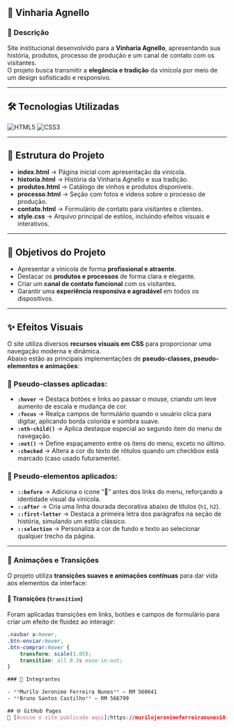 ## 🍷 Vinharia Agnello

### 📖 Descrição
Site institucional desenvolvido para a **Vinharia Agnello**, apresentando sua história, produtos, processo de produção e um canal de contato com os visitantes.  
O projeto busca transmitir a **elegância e tradição** da vinícola por meio de um design sofisticado e responsivo.

---

## 🛠 Tecnologias Utilizadas
![HTML5](https://img.shields.io/badge/HTML5-E34F26?style=flat&logo=html5&logoColor=white)
![CSS3](https://img.shields.io/badge/CSS3-1572B6?style=flat&logo=css3&logoColor=white)

---

## 📂 Estrutura do Projeto

- **index.html** → Página inicial com apresentação da vinícola.  
- **historia.html** → História da Vinharia Agnello e sua tradição.  
- **produtos.html** → Catálogo de vinhos e produtos disponíveis.  
- **processo.html** → Seção com fotos e vídeos sobre o processo de produção.  
- **contato.html** → Formulário de contato para visitantes e clientes.  
- **style.css** → Arquivo principal de estilos, incluindo efeitos visuais e interativos.  

---

## 🎨 Objetivos do Projeto

- Apresentar a vinícola de forma **profissional e atraente**.  
- Destacar os **produtos e processos** de forma clara e elegante.  
- Criar um **canal de contato funcional** com os visitantes.  
- Garantir uma **experiência responsiva e agradável** em todos os dispositivos.  

---

## ✨ Efeitos Visuais

O site utiliza diversos **recursos visuais em CSS** para proporcionar uma navegação moderna e dinâmica.  
Abaixo estão as principais implementações de **pseudo-classes, pseudo-elementos e animações**:

### 🎯 Pseudo-classes aplicadas:
- **`:hover`** → Destaca botões e links ao passar o mouse, criando um leve aumento de escala e mudança de cor.  
- **`:focus`** → Realça campos de formulário quando o usuário clica para digitar, aplicando borda colorida e sombra suave.  
- **`:nth-child()`** → Aplica destaque especial ao segundo item do menu de navegação.  
- **`:not()`** → Define espaçamento entre os itens do menu, exceto no último.  
- **`:checked`** → Altera a cor do texto de rótulos quando um checkbox está marcado (caso usado futuramente).

### 💠 Pseudo-elementos aplicados:
- **`::before`** → Adiciona o ícone “🍷” antes dos links do menu, reforçando a identidade visual da vinícola.  
- **`::after`** → Cria uma linha dourada decorativa abaixo de títulos (`h1`, `h2`).  
- **`::first-letter`** → Destaca a primeira letra dos parágrafos na seção de história, simulando um estilo clássico.  
- **`::selection`** → Personaliza a cor de fundo e texto ao selecionar qualquer trecho da página.

---

### 💫 Animações e Transições

O projeto utiliza **transições suaves e animações contínuas** para dar vida aos elementos da interface:

#### 🔹 Transições (`transition`)
Foram aplicadas transições em links, botões e campos de formulário para criar um efeito de fluidez ao interagir:
```css
.navbar a:hover,
.btn-enviar:hover,
.btn-comprar:hover {
    transform: scale(1.05);
    transition: all 0.3s ease-in-out;
}

### 👥 Integrantes

- **Murilo Jeronimo Ferreira Nunes** — RM 560641  
- **Bruno Santos Castilho** — RM 566799  

## 🌐 GitHub Pages
🔗 [Acesse o site publicado aqui](https://murilojeronimoferreiranunes10-collab.github.io/Projeto-front-end-1ESPA-FIAP)

